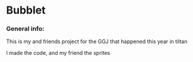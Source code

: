 # Bubblet

### General info:

This is my and friends project for the GGJ that happened this year in tiltan

I made the code, and my friend the sprites